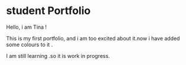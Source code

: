 
# student Portfolio


Hello, i am Tina !

This is my first portfolio, and i am too excited about it.now i have added some colours to it . 

I am still learning .so it is work in progress.

